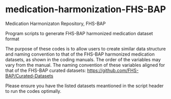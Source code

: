 # medication-harmonization-FHS-BAP
Medication Harmonizaton Repository, FHS-BAP

Program scripts to generate FHS-BAP harmonized medication dataset format

The purpose of these codes is to allow users to create similar data structure and naming convention to that of the FHS-BAP harmonized medication datasets, as shown in the coding manuals. The order of the variables may vary from the manual. The naming convention of these variables aligned for that of the FHS-BAP curated datasets: https://github.com/FHS-BAP/Curated-Datasets 

Please ensure you have the listed datasets meantioned in the script header to run the codes optimally.
